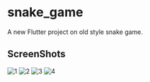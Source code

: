 # snake_game

A new Flutter project on old style snake game.

## ScreenShots

![1](https://user-images.githubusercontent.com/86122421/126806028-0f0672e1-62a4-450c-b400-adaba17086ad.jpg)
![2](https://user-images.githubusercontent.com/86122421/126806070-0dfbd611-80d7-49e6-90eb-71d02f2b43ea.jpg)
![3](https://user-images.githubusercontent.com/86122421/126806139-b1b86f30-979c-4ab2-b859-7eaa2e4006ab.jpg)
![4](https://user-images.githubusercontent.com/86122421/126806177-d1ca9bc2-8b5c-4f2f-ba05-1641d544f1b7.jpg)



